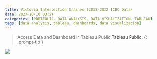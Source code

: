 ```yaml
---
title: Victoria Intersection Crashes (2018-2022 ICBC Data)
date: 2023-10-10 03:29
categories: [PORTFOLIO, DATA ANALYSIS, DATA VISUALIZATION, TABLEAU]
tags: [data analysis, tableau, dashboards, data visualization]   
---
```


> Access Data and Dashboard in Tableau Public [Tableau Public](https://public.tableau.com/views/VictoriaIntersectionCrashes2018-2022ICBCData/Dashboard1?:language=en-US&:display_count=n&:origin=viz_share_link).
{: .prompt-tip }

<div class='tableauPlaceholder' id='viz1696933679766' style='position: relative'>
  <noscript>
    <a href='#'>
      <img alt=' ' src='https://public.tableau.com/static/images/Vi/VictoriaIntersectionCrashes2018-2022ICBCData/Dashboard1/1_rss.png' style='border: none' />
    </a>
  </noscript>
  <object class='tableauViz' style='display:none;'>
    <param name='host_url' value='https%3A%2F%2Fpublic.tableau.com%2F' />
    <param name='embed_code_version' value='3' />
    <param name='site_root' value='' />
    <param name='name' value='VictoriaIntersectionCrashes2018-2022ICBCData/Dashboard1' />
    <param name='tabs' value='yes' />
    <param name='toolbar' value='yes' />
    <param name='static_image' value='https://public.tableau.com/static/images/Vi/VictoriaIntersectionCrashes2018-2022ICBCData/Dashboard1/1.png' />
    <param name='animate_transition' value='yes' />
    <param name='display_static_image' value='yes' />
    <param name='display_spinner' value='yes' />
    <param name='display_overlay' value='yes' />
    <param name='display_count' value='yes' />
    <param name='language' value='en-US' />
  </object>
</div>
<script type='text/javascript'>
  var divElement = document.getElementById('viz1696933679766');
  var vizElement = divElement.getElementsByTagName('object')[0];
  if (divElement.offsetWidth > 800) {
    vizElement.style.width = '100%';
    vizElement.style.height = '827px';
  } else if (divElement.offsetWidth > 500) {
    vizElement.style.width = '100%';
    vizElement.style.height = '827px';
  } else {
    vizElement.style.width = '100%';
    vizElement.style.height = '1477px';
  }
  var scriptElement = document.createElement('script');
  scriptElement.src = 'https://public.tableau.com/javascripts/api/viz_v1.js';
  vizElement.parentNode.insertBefore(scriptElement, vizElement);
</script>

